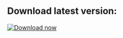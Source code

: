 ## Download latest version: 
[![Download now](https://i.gyazo.com/51c42b9a6d9ffcfc117d6e4afc4e399d.png)](https://raw.githubusercontent.com/rajasekhar1404/krs-mobile-builds/main/krs_1.0.10.apk)

